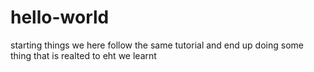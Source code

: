 # hello-world
starting things
we here follow the same tutorial and end up doing some thing that is realted to eht we learnt

